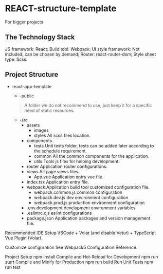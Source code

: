 # REACT-structure-template
For bigger projects

## The Technology Stack
JS framework: React;
Build tool: Webpack;
UI style framework: Not included, can be chosen by demand;
Router: react-router-dom;
Style sheet type: Scss.

## Project Structure
- react-app-template
  - -public
  > A folder we do not recommend to use, just keep it for a specific need of static resources.

  - -src
    - assets
      - images
      - styles
      All scss files location.
    - components
      - tests
      Unit tests folder, tests can be added later according to the schedule requirement.
      - common
      All the common components for the application.
      - utils
      Tools js files for helping development.
    - router
      Application router configurations.
    - views
      All page views files.
      - App.vue
      Application entry vue file.
    - index.tsx
    Application entry file.
    - webpack
    Application build tool customized configuration file.
      - webpack.common.js
      common configuration
      - webpack.dev.js
      dev environment configuration
      - webpack.prod.js
      production environment configuration
    - .env.development
    development environment variables
    -  .eslintrc.cjs
    eslint configurations
    - package.json
    Application packages and version management file.
  
Recommended IDE Setup
VSCode + Volar (and disable Vetur) + TypeScript Vue Plugin (Volar).

Customize configuration
See Webpack5 Configuration Reference.

Project Setup
npm install
Compile and Hot-Reload for Development
npm run start
Compile and Minify for Production
npm run build
Run Unit Tests
npm run test
